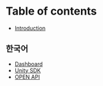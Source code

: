 # Table of contents

* [Introduction](README.md)

## 한국어

- [Dashboard](ko/gamechat_dashboard.md)
- [Unity SDK](ko/gamechat_unity.md)
- [OPEN API](ko/gamechat_api.md)

